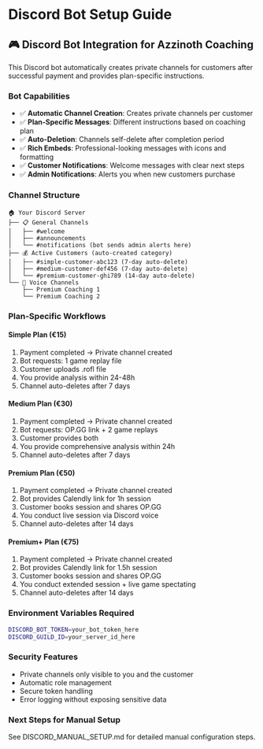 # Discord Bot Setup Guide

## 🎮 Discord Bot Integration for Azzinoth Coaching

This Discord bot automatically creates private channels for customers after successful payment and provides plan-specific instructions.

### Bot Capabilities

- ✅ **Automatic Channel Creation**: Creates private channels per customer
- ✅ **Plan-Specific Messages**: Different instructions based on coaching plan
- ✅ **Auto-Deletion**: Channels self-delete after completion period
- ✅ **Rich Embeds**: Professional-looking messages with icons and formatting
- ✅ **Customer Notifications**: Welcome messages with clear next steps
- ✅ **Admin Notifications**: Alerts you when new customers purchase

### Channel Structure

```
🏠 Your Discord Server
├── 📋 General Channels
│   ├── #welcome
│   ├── #announcements
│   └── #notifications (bot sends admin alerts here)
├── 💰 Active Customers (auto-created category)
│   ├── #simple-customer-abc123 (7-day auto-delete)
│   ├── #medium-customer-def456 (7-day auto-delete)
│   └── #premium-customer-ghi789 (14-day auto-delete)
└── 🎯 Voice Channels
    ├── Premium Coaching 1
    └── Premium Coaching 2
```

### Plan-Specific Workflows

#### Simple Plan (€15)
1. Payment completed → Private channel created
2. Bot requests: 1 game replay file
3. Customer uploads .rofl file
4. You provide analysis within 24-48h
5. Channel auto-deletes after 7 days

#### Medium Plan (€30)
1. Payment completed → Private channel created
2. Bot requests: OP.GG link + 2 game replays
3. Customer provides both
4. You provide comprehensive analysis within 24h
5. Channel auto-deletes after 7 days

#### Premium Plan (€50)
1. Payment completed → Private channel created
2. Bot provides Calendly link for 1h session
3. Customer books session and shares OP.GG
4. You conduct live session via Discord voice
5. Channel auto-deletes after 14 days

#### Premium+ Plan (€75)
1. Payment completed → Private channel created
2. Bot provides Calendly link for 1.5h session
3. Customer books session and shares OP.GG
4. You conduct extended session + live game spectating
5. Channel auto-deletes after 14 days

### Environment Variables Required

```bash
DISCORD_BOT_TOKEN=your_bot_token_here
DISCORD_GUILD_ID=your_server_id_here
```

### Security Features

- Private channels only visible to you and the customer
- Automatic role management
- Secure token handling
- Error logging without exposing sensitive data

### Next Steps for Manual Setup

See DISCORD_MANUAL_SETUP.md for detailed manual configuration steps.
